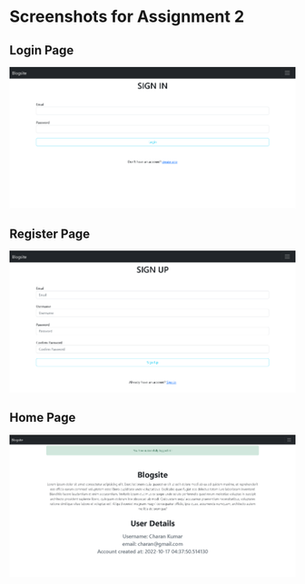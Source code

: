 # Screenshots for Assignment 2

## Login Page

![Alt text](/Assignments/Charan%20kumar/Assignment-2/Screenshots/Login.png?raw=true)

## Register Page

![Alt text](/Assignments/Charan%20kumar/Assignment-2/Screenshots/Register.png?raw=true)

## Home Page

![Alt text](/Assignments/Charan%20kumar/Assignment-2/Screenshots/Home.png?raw=true)
